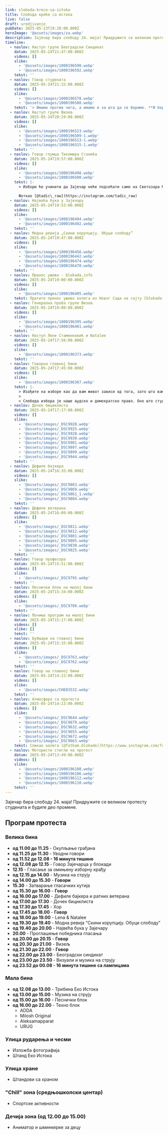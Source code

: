 ```yaml
---
link: sloboda-krece-sa-istoka
title: Слобода креће са истока
live: false
draft: uredjivanje
pubDate: 2025-05-23T19:20:00.000Z
heroImage: '@assets/images/za.webp'
description: Зајечар бира слободу 24. маја! Придружите се великом протесту студената и будите део промене.
timeline:
  - naslov: Наступ групе Београдски Синдикат
    datum: 2025-05-24T21:47:00.000Z
    videos: []
    slike:
      - '@assets/images/1000196590.webp'
      - '@assets/images/1000196592.webp'
    tekst: ''
  - naslov: Говор студената
    datum: 2025-05-24T21:32:00.000Z
    videos: []
    slike:
      - '@assets/images/1000196578.webp'
      - '@assets/images/1000196580.webp'
    tekst: '> Имамо против чега, а имамо и за шта да се боримо. **И борићемо се!**'
  - naslov: Наступ групе Визељ
    datum: 2025-05-24T20:29:00.000Z
    videos: []
    slike:
      - '@assets/images/1000196523.webp'
      - '@assets/images/1000196509-1.webp'
      - '@assets/images/1000196513-1.webp'
      - '@assets/images/1000196515-1.webp'
    tekst: ''
  - naslov: Говор глумца Тихомира Станића
    datum: 2025-05-24T19:57:00.000Z
    videos: []
    slike:
      - '@assets/images/1000196498.webp'
      - '@assets/images/1000196500.webp'
    tekst: |-
      > Избори ће учинити да Зајечар неће подсећати само на Светозара Марковића, Зорана Радмиловића и друге, већ ћемо се сећати да је то и први град који је ослобођен.

      Фоткао [@tadic\_raw](https://instagram.com/tadic_raw)
  - naslov: Највећа бука у Зајечару
    datum: 2025-05-24T19:53:00.000Z
    videos: []
    slike:
      - '@assets/images/1000196494.webp'
      - '@assets/images/1000196492.webp'
    tekst: ''
  - naslov: Модна ревија „Скини корупцију. Обуци слободу”
    datum: 2025-05-24T19:47:00.000Z
    videos: []
    slike:
      - '@assets/images/1000196456.webp'
      - '@assets/images/1000196442.webp'
      - '@assets/images/1000196474.webp'
      - '@assets/images/1000196470.webp'
    tekst: ''
  - naslov: Пренос уживо - blokada.info
    datum: 2025-05-24T19:00:00.000Z
    videos: []
    slike:
      - '@assets/images/1000196405.webp'
    tekst: Пратите пренос уживо колега из Новог Сада на сајту [blokada.info](https://www.youtube.com/live/-qnU0zeX-uw)
  - naslov: Генерална проба групе Визељ
    datum: 2025-05-24T19:00:00.000Z
    videos: []
    slike:
      - '@assets/images/1000196395.webp'
      - '@assets/images/1000196401.webp'
    tekst: ''
  - naslov: Наступ Лене Стаменковић и Natalee
    datum: 2025-05-24T17:56:00.000Z
    videos: []
    slike:
      - '@assets/images/1000196373.webp'
    tekst: ''
  - naslov: Говорна главној бини
    datum: 2025-05-24T17:45:00.000Z
    videos: []
    slike:
      - '@assets/images/1000196367.webp'
    tekst: |-
      > Изађите на изборе као да вам живот зависи од тога, зато што вам живот и зависи од тога.
      > 
      > Слобода избора је наше људско и демократско право. Оно што студенти траже је да вратимо одговорност за сваку реч и дело, односно недело. Доста је тога „може и горе”. Само заједно можемо да учинимо земљу бољом.
  - naslov: Дочек бициклиста
    datum: 2025-05-24T17:17:00.000Z
    videos: []
    slike:
      - '@assets/images/_DSC9920.webp'
      - '@assets/images/_DSC9925.webp'
      - '@assets/images/_DSC9928.webp'
      - '@assets/images/_DSC9939.webp'
      - '@assets/images/_DSC9901.webp'
      - '@assets/images/_DSC9897.webp'
      - '@assets/images/_DSC9899.webp'
      - '@assets/images/_DSC9944.webp'
    tekst: ''
  - naslov: Дефиле бајкера
    datum: 2025-05-24T16:35:00.000Z
    videos: []
    slike:
      - '@assets/images/_DSC9883.webp'
      - '@assets/images/_DSC9869.webp'
      - '@assets/images/_DSC9861_1.webp'
      - '@assets/images/_DSC9884.webp'
    tekst: ''
  - naslov: Дефиле ветерана
    datum: 2025-05-24T16:09:00.000Z
    videos: []
    slike:
      - '@assets/images/_DSC9811.webp'
      - '@assets/images/_DSC9812.webp'
      - '@assets/images/_DSC9801.webp'
      - '@assets/images/_DSC9805.webp'
      - '@assets/images/_DSC9830.webp'
      - '@assets/images/_DSC9825.webp'
    tekst: ''
  - naslov: Говор професора
    datum: 2025-05-24T15:51:00.000Z
    videos: []
    slike:
      - '@assets/images/_DSC9795.webp'
    tekst: ''
  - naslov: Песнички блок на малој бини
    datum: 2025-05-24T15:34:00.000Z
    videos: []
    slike:
      - '@assets/images/_DSC9789.webp'
    tekst: ''
  - naslov: Почиње програм на малој бини
    datum: 2025-05-24T15:17:00.000Z
    videos: []
    slike: []
    tekst: ''
  - naslov: Бубњари на главној бини
    datum: 2025-05-24T15:15:00.000Z
    videos: []
    slike:
      - '@assets/images/_DSC9763.webp'
      - '@assets/images/_DSC9762.webp'
    tekst: ''
  - naslov: Говор на главној бини
    datum: 2025-05-24T14:23:00.000Z
    videos: []
    slike:
      - '@assets/images/CHE03532.webp'
    tekst: ''
  - naslov: Атмосфера са протеста
    datum: 2025-05-24T14:13:00.000Z
    videos: []
    slike:
      - '@assets/images/_DSC9644.webp'
      - '@assets/images/_DSC9679.webp'
      - '@assets/images/_DSC9632.webp'
      - '@assets/images/_DSC9655.webp'
      - '@assets/images/_DSC9672.webp'
      - '@assets/images/_DSC9663.webp'
    tekst: Сликао колега [@fotkam.blokade](https://www.instagram.com/fotkam.blokade/).
  - naslov: Мотористи стигли на протест
    datum: 2025-05-24T13:49:00.000Z
    videos: []
    slike:
      - '@assets/images/1000196108.webp'
      - '@assets/images/1000196106.webp'
      - '@assets/images/1000196112.webp'
      - '@assets/images/1000196110.webp'
    tekst: ''
---
```

Зајечар бира слободу 24. маја! Придружите се великом протесту студената и будите део промене.

## Програм протеста

### Велика бина

- **од 11.00 до 11.25** - Окупљање грађана
- **од 11.25 до 11.30&#32;**- Уводни говори
- **од 11.52 до 12.08 - 16 минута тишине**
- **од 12.08 до 12.15&#32;**- Говор Зајечарца у блокади
- **12.15&#32;**- Гласање за омињену изборну крађу
- **од 12.15 до 14.00** - Музика на струју
- **од 14.00 до 15.30** - **Говори**
- **15.30** - Затварање гласачких кутија
- **од 15.30 до 16.00** - **Говор**
- **од 16.00 до 17.00** - Дефиле бајкера и ратних ветерана
- **од 17.00 до 17.30** -  Дочек бициклиста
- **од 17.30 до 17.45** - Хор
- **од 17.45 до 18.00** - **Говор**
- **од 18.00 до 19.00** - Lena & Natalee
- **од 19.30 до 19.40** - Модна ревија "Скини корупцију. Обуци слободу"
- **од 19.40 до 20.00** - Највећа бука у Зајечару
- **20.00** - Проглашење победника гласања
- **од 20.00 до 20.15** - **Говор**
- **од 20.30 до 21.00** - Визељ
- **од 21.30 до 22.00&#32;**- **Говор**
- **од 22.00 до 23.00&#32;**- Београдски синдикат
- **од 23.00 до 23.50&#32;**- Визуали и музика на струју
- **од 23.52 до 00.08 - 16 минута тишине са лампицама**

### Мала бина

- **од 12.08 до 13.00** - Трибина Еко Истока
- **од 13.00 до 15.00** - Музика на струју
- **од 15.00 до 16.00** - Песнички блок
- **од 16.00 до 22.00** - Техно блок
    - ADDA
    - Milosh Original
    - Aleksamapparat
    - URUG

### Улица рударења и чесми

- Изложба фотографија
- Штанд Еко Истока

### Улица хране

- Штандови са храном

### "Chill" зона (средњошколски центар)

- Спортске активности

### Дечија зона (од 12.00 до 15.00)

- Аниматор и шминкерке за децу
